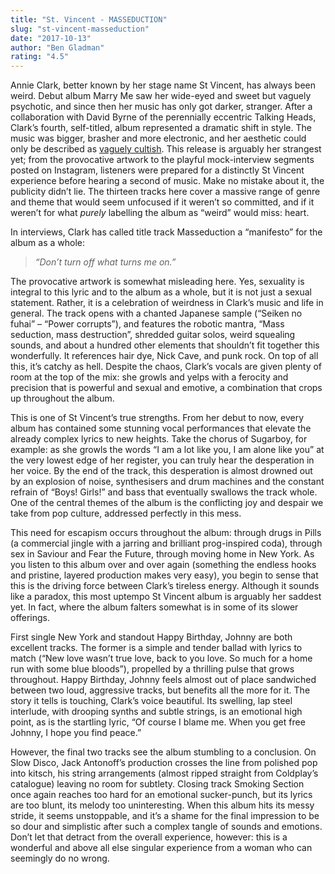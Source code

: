 ```yaml
---
title: "St. Vincent - MASSEDUCTION"
slug: "st-vincent-masseduction"
date: "2017-10-13"
author: "Ben Gladman"
rating: "4.5"
---
```


Annie Clark, better known by her stage name St Vincent, has always been weird. Debut album Marry Me saw her wide-eyed and sweet but vaguely psychotic, and since then her music has only got darker, stranger. After a collaboration with David Byrne of the perennially eccentric Talking Heads, Clark’s fourth, self-titled, album represented a dramatic shift in style. The music was bigger, brasher and more electronic, and her aesthetic could only be described as [vaguely cultish](http://www.corkoperahouse.ie/wp-content/uploads/2015/01/mainStVincent.jpg). This release is arguably her strangest yet; from the provocative artwork to the playful mock-interview segments posted on Instagram, listeners were prepared for a distinctly St Vincent experience before hearing a second of music. Make no mistake about it, the publicity didn’t lie. The thirteen tracks here cover a massive range of genre and theme that would seem unfocused if it weren’t so committed, and if it weren’t for what _purely_ labelling the album as “weird” would miss: heart.

In interviews, Clark has called title track Masseduction a “manifesto” for the album as a whole:

> _“Don’t turn off what turns me on.”_

The provocative artwork is somewhat misleading here. Yes, sexuality is integral to this lyric and to the album as a whole, but it is not just a sexual statement. Rather, it is a celebration of weirdness in Clark’s music and life in general. The track opens with a chanted Japanese sample (“Seiken no fuhai” – “Power corrupts”), and features the robotic mantra, “Mass seduction, mass destruction”, shredded guitar solos, weird squealing sounds, and about a hundred other elements that shouldn’t fit together this wonderfully. It references hair dye, Nick Cave, and punk rock. On top of all this, it’s catchy as hell. Despite the chaos, Clark’s vocals are given plenty of room at the top of the mix: she growls and yelps with a ferocity and precision that is powerful and sexual and emotive, a combination that crops up throughout the album.

This is one of St Vincent’s true strengths. From her debut to now, every album has contained some stunning vocal performances that elevate the already complex lyrics to new heights. Take the chorus of Sugarboy, for example: as she growls the words “I am a lot like you, I am alone like you” at the very lowest edge of her register, you can truly hear the desperation in her voice. By the end of the track, this desperation is almost drowned out by an explosion of noise, synthesisers and drum machines and the constant refrain of “Boys! Girls!” and bass that eventually swallows the track whole. One of the central themes of the album is the conflicting joy and despair we take from pop culture, addressed perfectly in this mess.

This need for escapism occurs throughout the album: through drugs in Pills (a commercial jingle with a jarring and brilliant prog-inspired coda), through sex in Saviour and Fear the Future, through moving home in New York. As you listen to this album over and over again (something the endless hooks and pristine, layered production makes very easy), you begin to sense that this is the driving force between Clark’s tireless energy. Although it sounds like a paradox, this most uptempo St Vincent album is arguably her saddest yet. In fact, where the album falters somewhat is in some of its slower offerings.

First single New York and standout Happy Birthday, Johnny are both excellent tracks. The former is a simple and tender ballad with lyrics to match (“New love wasn’t true love, back to you love. So much for a home run with some blue bloods”), propelled by a thrilling pulse that grows throughout. Happy Birthday, Johnny feels almost out of place sandwiched between two loud, aggressive tracks, but benefits all the more for it. The story it tells is touching, Clark’s voice beautiful. Its swelling, lap steel interlude, with drooping synths and subtle strings, is an emotional high point, as is the startling lyric, “Of course I blame me. When you get free Johnny, I hope you find peace.”

However, the final two tracks see the album stumbling to a conclusion. On Slow Disco, Jack Antonoff’s production crosses the line from polished pop into kitsch, his string arrangements (almost ripped straight from Coldplay’s catalogue) leaving no room for subtlety. Closing track Smoking Section once again reaches too hard for an emotional sucker-punch, but its lyrics are too blunt, its melody too uninteresting. When this album hits its messy stride, it seems unstoppable, and it’s a shame for the final impression to be so dour and simplistic after such a complex tangle of sounds and emotions. Don’t let that detract from the overall experience, however: this is a wonderful and above all else singular experience from a woman who can seemingly do no wrong.
